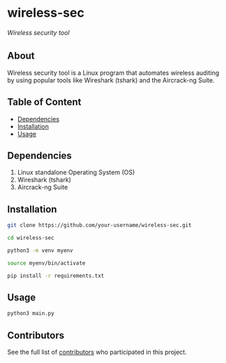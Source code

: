 # wireless-sec

###### Wireless security tool 

## About
Wireless security tool is a Linux program that automates wireless auditing by using popular tools like Wireshark (tshark) and the Aircrack-ng Suite.

## Table of Content
- [Dependencies](#dependencies)
- [Installation](#installation)
- [Usage](#usage)

## Dependencies
1. Linux standalone Operating System (OS)  
2. Wireshark (tshark)  
3. Aircrack-ng Suite  

## Installation

```bash
git clone https://github.com/your-username/wireless-sec.git
```
```bash
cd wireless-sec
```
```bash
python3 -m venv myenv
```
```bash
source myenv/bin/activate
```
```bash
pip install -r requirements.txt
```
## Usage
```bash
python3 main.py
```

## Contributors
See the full list of [contributors](https://github.com/SokoJames/wireless-sec/graphs/contributors) who participated in this project.

